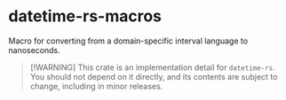 # datetime-rs-macros

Macro for converting from a domain-specific interval language to nanoseconds.

> [!WARNING] This crate is an implementation detail for `datetime-rs`. You should not depend on it
> directly, and its contents are subject to change, including in minor releases.
